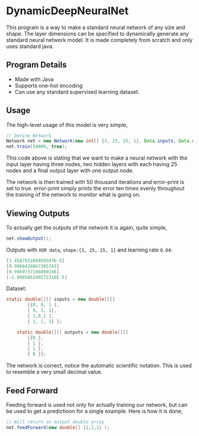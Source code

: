 # DynamicDeepNeuralNet
This program is a way to make a standard neural network of any size and shape. The layer dimensions can be specified to dynamically
generate any standard neural network model. It is made completely from scratch and only uses standard java.

## Program Details
- Made with Java
- Supports one-hot encoding
- Can use any standard supervised learning dataset.

## Usage
The high-level usage of this model is very simple,
```Java
// Define Network
Network net = new Network(new int[] {3, 25, 25, 1}, Data.inputs, Data.outputs);
net.train(50000, true);
```

This code above is stating that we want to make a neural network with the input layer having three nodes, two hidden layers
with each having 25 nodes and a final output layer with one output node.

The network is then trained with 50 thousand iterations and error-print is set to true. error-print simply prints the error ten times
evenly throughout the training of the network to monitor what is going on.

## Viewing Outputs
To actually get the outputs of the network it is again, quite simple,
 ```Java
net.showOutput();
 ```
Outputs with `XOR data`, `shape:{3, 25, 25, 1}` and learning rate `0.04`:
```Java
[1.458793288959597E-5]
[0.9966428867365743]
[0.9969737186860246]
[-1.098586240172316E-5]
```
Dataset:
``` Java
static double[][] inputs = new double[][]
        {{0, 0, 1 },
        { 0, 1, 1},
        { 1,0,1 },
        { 1, 1, 1} };

    static double[][] outputs = new double[][]
        {{0 },
        { 1 },
        { 1 },
        { 0 }};
```

The network is correct, notice the automatic scientific notation. This is used to resemble a very small decimal value.

## Feed Forward
Feeding forward is used not only for actually training our network, but can be used to get a predictioon for a single example.
Here is how it is done,
```Java
// Will return an output double array
net.feedForward(new double[] {1,1,1} );
```
